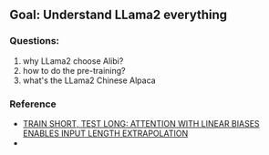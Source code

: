 ## Goal: Understand LLama2 everything

### Questions:

1. why LLama2 choose Alibi?
2. how to do the pre-training?
3. what's the LLama2 Chinese Alpaca



### Reference
- [TRAIN SHORT, TEST LONG: ATTENTION WITH LINEAR BIASES ENABLES INPUT LENGTH EXTRAPOLATION](https://arxiv.org/pdf/2108.12409.pdf)
- []()

